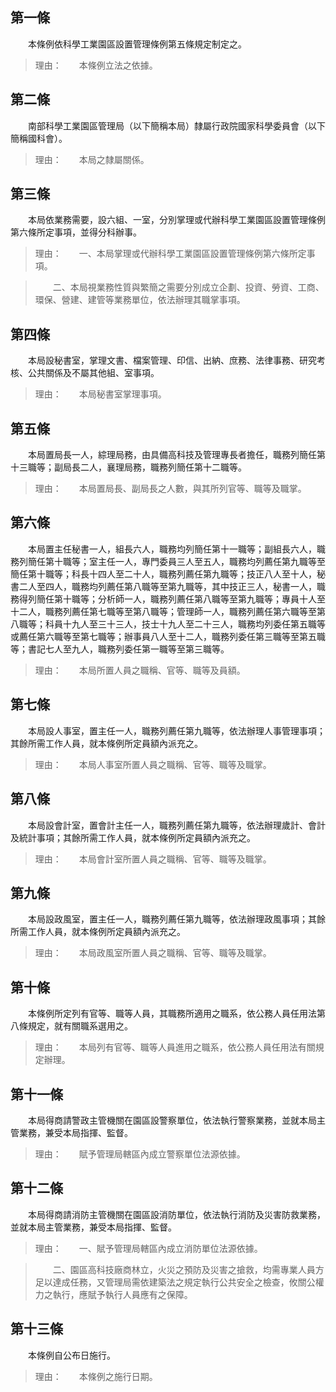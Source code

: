 第一條 
-------
　　本條例依科學工業園區設置管理條例第五條規定制定之。  
> 理由：　　本條例立法之依據。



第二條 
-------
　　南部科學工業園區管理局（以下簡稱本局）隸屬行政院國家科學委員會（以下簡稱國科會）。  
> 理由：　　本局之隸屬關係。



第三條 
-------
　　本局依業務需要，設六組、一室，分別掌理或代辦科學工業園區設置管理條例第六條所定事項，並得分科辦事。  
> 理由：　　一、本局掌理或代辦科學工業園區設置管理條例第六條所定事項。

> 　　二、本局視業務性質與繁簡之需要分別成立企劃、投資、勞資、工商、環保、營建、建管等業務單位，依法辦理其職掌事項。



第四條 
-------
　　本局設秘書室，掌理文書、檔案管理、印信、出納、庶務、法律事務、研究考核、公共關係及不屬其他組、室事項。  
> 理由：　　本局秘書室掌理事項。



第五條 
-------
　　本局置局長一人，綜理局務，由具備高科技及管理專長者擔任，職務列簡任第十三職等；副局長二人，襄理局務，職務列簡任第十二職等。  
> 理由：　　本局置局長、副局長之人數，與其所列官等、職等及職掌。



第六條 
-------
　　本局置主任秘書一人，組長六人，職務均列簡任第十一職等；副組長六人，職務列簡任第十職等；室主任一人，專門委員三人至五人，職務均列薦任第九職等至簡任第十職等；科長十四人至二十人，職務列薦任第九職等；技正八人至十人，秘書二人至四人，職務均列薦任第八職等至第九職等，其中技正三人，秘書一人，職務得列簡任第十職等；分析師一人，職務列薦任第八職等至第九職等；專員十人至十二人，職務列薦任第七職等至第八職等；管理師一人，職務列薦任第六職等至第八職等；科員十九人至三十三人，技士十九人至二十三人，職務均列委任第五職等或薦任第六職等至第七職等；辦事員八人至十二人，職務列委任第三職等至第五職等；書記七人至九人，職務列委任第一職等至第三職等。  
> 理由：　　本局所置人員之職稱、官等、職等及員額。



第七條 
-------
　　本局設人事室，置主任一人，職務列薦任第九職等，依法辦理人事管理事項；其餘所需工作人員，就本條例所定員額內派充之。  
> 理由：　　本局人事室所置人員之職稱、官等、職等及職掌。



第八條 
-------
　　本局設會計室，置會計主任一人，職務列薦任第九職等，依法辦理歲計、會計及統計事項；其餘所需工作人員，就本條例所定員額內派充之。  
> 理由：　　本局會計室所置人員之職稱、官等、職等及職掌。



第九條 
-------
　　本局設政風室，置主任一人，職務列薦任第九職等，依法辦理政風事項；其餘所需工作人員，就本條例所定員額內派充之。  
> 理由：　　本局政風室所置人員之職稱、官等、職等及職掌。



第十條 
-------
　　本條例所定列有官等、職等人員，其職務所適用之職系，依公務人員任用法第八條規定，就有關職系選用之。  
> 理由：　　本局列有官等、職等人員進用之職系，依公務人員任用法有關規定辦理。



第十一條 
---------
　　本局得商請警政主管機關在園區設警察單位，依法執行警察業務，並就本局主管業務，兼受本局指揮、監督。  
> 理由：　　賦予管理局轄區內成立警察單位法源依據。



第十二條 
---------
　　本局得商請消防主管機關在園區設消防單位，依法執行消防及災害防救業務，並就本局主管業務，兼受本局指揮、監督。  
> 理由：　　一、賦予管理局轄區內成立消防單位法源依據。

> 　　二、園區高科技廠商林立，火災之預防及災害之搶救，均需專業人員方足以達成任務，又管理局需依建築法之規定執行公共安全之檢查，攸關公權力之執行，應賦予執行人員應有之保障。



第十三條 
---------
　　本條例自公布日施行。  
> 理由：　　本條例之施行日期。